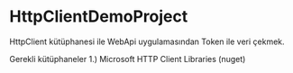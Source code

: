 # HttpClientDemoProject
HttpClient kütüphanesi ile WebApi uygulamasından Token ile veri çekmek.

Gerekli kütüphaneler
1.) Microsoft HTTP Client Libraries (nuget)
